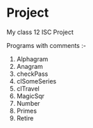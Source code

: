 # Project
My class 12 ISC Project


Programs with comments :-

1. Alphagram
2. Anagram
3. checkPass
4. clSomeSeries
5. clTravel
6. MagicSqr
7. Number
8. Primes
9. Retire